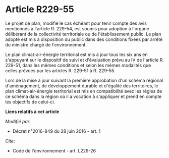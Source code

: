 # Article R229-55

Le projet de plan, modifié le cas échéant pour tenir compte des avis mentionnés à l'article R. 229-54, est soumis pour
adoption à l'organe délibérant de la collectivité territoriale ou de l'établissement public. Le plan adopté est mis à
disposition du public dans des conditions fixées par arrêté du ministre chargé de l'environnement.

Le plan climat-air-énergie territorial est mis à jour tous les six ans en s'appuyant sur le dispositif de suivi et
d'évaluation prévu au IV de l'article R. 229-51, dans les mêmes conditions et selon les mêmes modalités que celles prévues
par les articles R. 229-51 à R. 229-55.

Lors de la mise à jour suivant la première approbation d'un schéma régional d'aménagement, de développement durable et
d'égalité des territoires, le plan climat-air-énergie territorial est mis en compatibilité avec les règles de ce schéma dans
la région où il a vocation à s'appliquer et prend en compte les objectifs de celui-ci.

**Liens relatifs à cet article**

_Modifié par_:

  - Décret n°2016-849 du 28 juin 2016 - art. 1

_Cite_:

  - Code de l'environnement - art. L229-26
